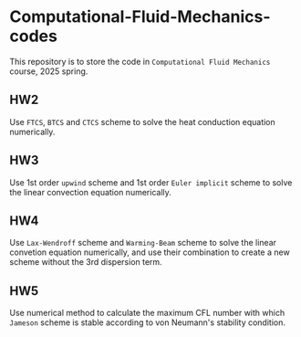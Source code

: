 # Computational-Fluid-Mechanics-codes
This repository is to store the code in `Computational Fluid Mechanics` course, 2025 spring.

## HW2 
Use `FTCS`, `BTCS` and `CTCS` scheme to solve the heat conduction equation numerically.

## HW3 
Use 1st order `upwind` scheme and 1st order `Euler implicit` scheme to solve the linear convection equation numerically.

## HW4
Use `Lax-Wendroff` scheme and `Warming-Beam` scheme to solve the linear convetion equation numerically, and use their combination to create a new scheme without the 3rd dispersion term.

## HW5
Use numerical method to calculate the maximum CFL number with which `Jameson` scheme is stable according to von Neumann's stability condition.
